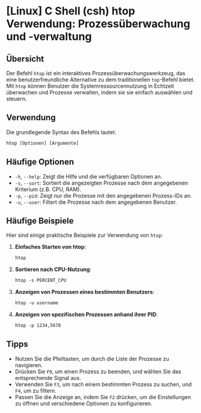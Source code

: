 # [Linux] C Shell (csh) htop Verwendung: Prozessüberwachung und -verwaltung

## Übersicht
Der Befehl `htop` ist ein interaktives Prozessüberwachungswerkzeug, das eine benutzerfreundliche Alternative zu dem traditionellen `top`-Befehl bietet. Mit `htop` können Benutzer die Systemressourcennutzung in Echtzeit überwachen und Prozesse verwalten, indem sie sie einfach auswählen und steuern.

## Verwendung
Die grundlegende Syntax des Befehls lautet:

```csh
htop [Optionen] [Argumente]
```

## Häufige Optionen
- `-h`, `--help`: Zeigt die Hilfe und die verfügbaren Optionen an.
- `-s`, `--sort`: Sortiert die angezeigten Prozesse nach dem angegebenen Kriterium (z.B. CPU, RAM).
- `-p`, `--pid`: Zeigt nur die Prozesse mit den angegebenen Prozess-IDs an.
- `-u`, `--user`: Filtert die Prozesse nach dem angegebenen Benutzer.

## Häufige Beispiele
Hier sind einige praktische Beispiele zur Verwendung von `htop`:

1. **Einfaches Starten von htop**:
   ```csh
   htop
   ```

2. **Sortieren nach CPU-Nutzung**:
   ```csh
   htop -s PERCENT_CPU
   ```

3. **Anzeigen von Prozessen eines bestimmten Benutzers**:
   ```csh
   htop -u username
   ```

4. **Anzeigen von spezifischen Prozessen anhand ihrer PID**:
   ```csh
   htop -p 1234,5678
   ```

## Tipps
- Nutzen Sie die Pfeiltasten, um durch die Liste der Prozesse zu navigieren.
- Drücken Sie `F9`, um einen Prozess zu beenden, und wählen Sie das entsprechende Signal aus.
- Verwenden Sie `F3`, um nach einem bestimmten Prozess zu suchen, und `F4`, um zu filtern.
- Passen Sie die Anzeige an, indem Sie `F2` drücken, um die Einstellungen zu öffnen und verschiedene Optionen zu konfigurieren.